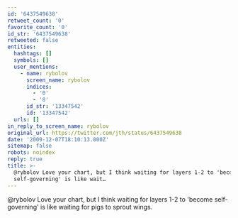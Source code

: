 ```yaml
---
id: '6437549638'
retweet_count: '0'
favorite_count: '0'
id_str: '6437549638'
retweeted: false
entities:
  hashtags: []
  symbols: []
  user_mentions:
    - name: rybolov
      screen_name: rybolov
      indices:
        - '0'
        - '8'
      id_str: '13347542'
      id: '13347542'
  urls: []
in_reply_to_screen_name: rybolov
original_url: https://twitter.com/jth/status/6437549638
date: '2009-12-07T18:10:13.000Z'
sitemap: false
robots: noindex
reply: true
title: >-
  @rybolov Love your chart, but I think waiting for layers 1-2 to 'become
  self-governing' is like wait…
---
```


@rybolov Love your chart, but I think waiting for layers 1-2 to 'become self-governing' is like waiting for pigs to sprout wings.